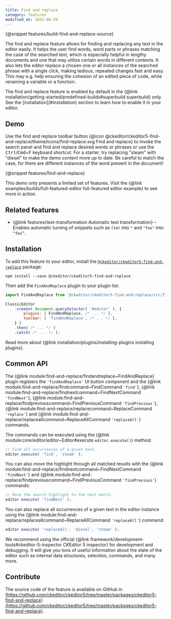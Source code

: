 ```yaml
---
title: Find and replace
category: features
modified_at: 2021-06-29
---
```


{@snippet features/build-find-and-replace-source}

The find and replace feature allows for finding and replacing any text in the editor easily. It helps the user find words, word parts or phrases matching the case of the searched text, which is especially helpful in lengthy documents and one that may utilize certain words in different contexts. It also lets the editor replace a chosen one or all instances of the searched phrase with a single click, making tedious, repeated changes fast and easy. This may e.g. help ensuring the cohesion of an edited piece of code, while renaming a variable or a function.

<info-box info>
	The find and replace feature is enabled by default in the {@link installation/getting-started/predefined-builds#superbuild superbuild} only. See the [installation](#installation) section to learn how to enable it in your editor.
</info-box>

## Demo

Use the find and replace toolbar button {@icon @ckeditor/ckeditor5-find-and-replace/theme/icons/find-replace.svg Find and replace} to invoke the search panel and find and replace desired words or phrases or use the <kbd>Ctrl</kbd>/<kbd>Cmd</kbd>+<kbd>F</kbd> keyboard shortcut. For a starter, try replacing "steam" with "diesel" to make the demo content more up to date. Be careful to match the case, for there are different instances of the word present in the document!

{@snippet features/find-and-replace}

<info-box info>
	This demo only presents a limited set of features. Visit the {@link examples/builds/full-featured-editor full-featured editor example} to see more in action.
</info-box>

## Related features

* {@link features/text-transformation Automatic text transformation} &ndash; Enables automatic turning of snippets such as `(tm)` into `™` and `"foo"` into `“foo”`.

## Installation

To add this feature to your editor, install the [`@ckeditor/ckeditor5-find-and-replace`](https://www.npmjs.com/package/@ckeditor/ckeditor5-find-and-replace) package:

```
npm install --save @ckeditor/ckeditor5-find-and-replace
```

Then add the `FindAndReplace` plugin to your plugin list:

```js
import FindAndReplace from '@ckeditor/ckeditor5-find-and-replace/src/findandreplace';

ClassicEditor
	.create( document.querySelector( '#editor' ), {
		plugins: [ FindAndReplace, /* ... */ ],
		toolbar: [ 'findAndReplace', /* ... */ ],
	} )
	.then( /* ... */ )
	.catch( /* ... */ );
```

<info-box info>
	Read more about {@link installation/plugins/installing-plugins installing plugins}.
</info-box>

<!-- TODO: Update this with proper description and values, and code snippet for replace / replaceAll -->
## Common API

The {@link module:find-and-replace/findandreplace~FindAndReplace} plugin registers the `'findAndReplace'` UI button component and the {@link module:find-and-replace/findcommand~FindCommand `'find'`}, {@link module:find-and-replace/findnextcommand~FindNextCommand `'findNext'`}, {@link module:find-and-replace/findpreviouscommand~FindPreviousCommand `'findPrevious'`}, {@link module:find-and-replace/replacecommand~ReplaceCommand `'replace'`} and {@link module:find-and-replace/replaceallcommand~ReplaceAllCommand `'replaceAll'`} commands.

The commands can be executed using the {@link module:core/editor/editor~Editor#execute `editor.execute()`} method:

```js
// Find all occurrences of a given text.
editor.execute( 'find', 'steam' );
```

You can also move the highlight through all matched results with the {@link module:find-and-replace/findnextcommand~FindNextCommand `'findNext'`} and {@link module:find-and-replace/findpreviouscommand~FindPreviousCommand `'findPrevious'`} commands:

```js
// Move the search highlight to the next match.
editor.execute( 'findNext' );
```

You can also replace all occurrences of a given text in the editor instance using the {@link module:find-and-replace/replaceallcommand~ReplaceAllCommand `'replaceAll'`} command:

```js
editor.execute( 'replaceAll', 'diesel', 'steam' );
```

<info-box>
	We recommend using the official {@link framework/development-tools#ckeditor-5-inspector CKEditor 5 inspector} for development and debugging. It will give you tons of useful information about the state of the editor such as internal data structures, selection, commands, and many more.
</info-box>

## Contribute

The source code of the feature is available on GitHub in [https://github.com/ckeditor/ckeditor5/tree/master/packages/ckeditor5-find-and-replace](https://github.com/ckeditor/ckeditor5/tree/master/packages/ckeditor5-find-and-replace).
